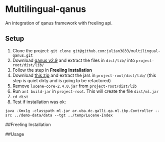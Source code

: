 # Multilingual-qanus

An integration of qanus framework with freeling api.

## Setup

1. Clone the project: `git clone git@github.com:julian3833/multilingual-qanus.git`
2. Download [qanus v2.9][1] and extract the files in `dist/lib/` into `project-root/dist/lib/`
3. Follow the step in **Freeling Installation** 
4. Download [this zip][2] and extract the jars in `project-root/dist/lib/`
(this step is quiet dirty and is going to be refactored)
5. Remove `lucene-core-2.4.0.jar` from `project-root/dist/lib`
5. Run `ant build-jar` in `project-root`. This will create the file `dist/ml.jar`
6. `cd dist`
8. Test if installation was ok:
```
java -Xmx1g -classpath ml.jar ar.uba.dc.galli.qa.ml.ibp.Controller --src ../demo-data/data --tgt ../temp/Lucene-Index
```



##Freeling Installation

##Usage




 [1]: http://wing.comp.nus.edu.sg/~junping/qanus/QANUSv29112012.zip "Qanus v 2.9"
 [2]: http://remotehost.no-ip.org/resources.zip "All jar dependencies in a zip"

